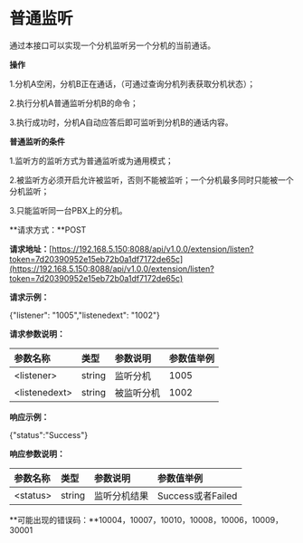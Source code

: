 # 普通监听

通过本接口可以实现一个分机监听另一个分机的当前通话。

**操作**

1.分机A空闲，分机B正在通话，（可通过查询分机列表获取分机状态）；

2.执行分机A普通监听分机B的命令；

3.执行成功时，分机A自动应答后即可监听到分机B的通话内容。

**普通监听的条件**

1.监听方的监听方式为普通监听或为通用模式；

2.被监听方必须开启允许被监听，否则不能被监听；一个分机最多同时只能被一个分机监听；

3.只能监听同一台PBX上的分机。

**请求方式：**POST

**请求地址：**[https://192.168.5.150:8088/api/v1.0.0/extension/listen?token=7d20390952e15eb72b0a1df7172de65c](https://192.168.5.150:8088/api/v1.0.0/extension/listen?token=7d20390952e15eb72b0a1df7172de65c)

**请求示例：**

{"listener": "1005","listenedext": "1002"}

**请求参数说明：**

| 参数名称 | 类型 | 参数说明 | 参数值举例 |
| :--- | :--- | :--- | :--- |
| &lt;listener&gt; | string | 监听分机 | 1005 |
| &lt;listenedext&gt; | string | 被监听分机 | 1002 |

**响应示例：**

{"status":"Success"}

**响应参数说明：**

| 参数名称 | 类型 | 参数说明 | 参数值举例 |
| :--- | :--- | :--- | :--- |
| &lt;status&gt; | string | 监听分机结果 | Success或者Failed |

**可能出现的错误码：**10004，10007，10010，10008，10006，10009，30001

